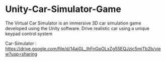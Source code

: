 # Unity-Car-Simulator-Game
The Virtual Car Simulator is an immersive 3D car simulation game developed using the Unity software. Drive realistic car using a unique keypad control system

Car-Simulator : https://drive.google.com/file/d/14ajGL_IhFnGpOLxZg55EQJzjc5mjTb2b/view?usp=sharing
